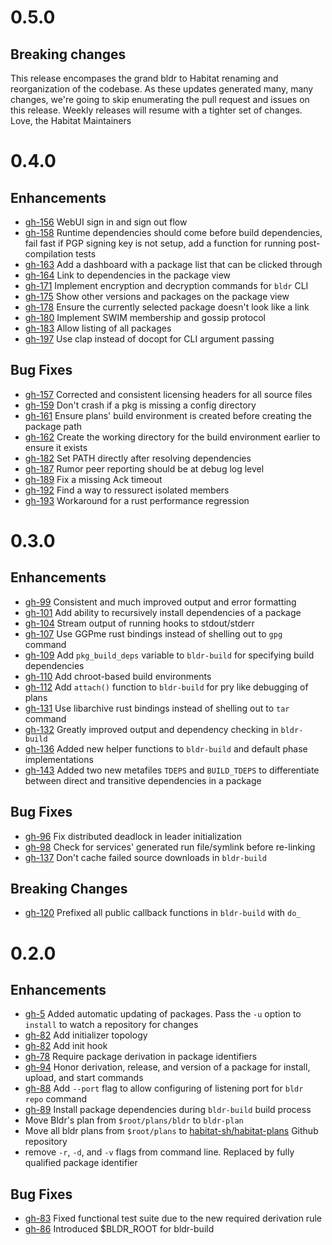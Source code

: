 # 0.5.0

## Breaking changes

This release encompases the grand bldr to Habitat renaming and reorganization of the codebase. As these updates generated many, many changes, we're going to skip enumerating the pull request and issues on this release. Weekly releases will resume with a tighter set of changes. Love, the Habitat Maintainers

# 0.4.0

## Enhancements
- [gh-156](https://github.com/habitat-sh/habitat/pull/156) WebUI sign in and sign out flow
- [gh-158](https://github.com/habitat-sh/habitat/pull/158) Runtime dependencies should come before build dependencies, fail fast if PGP signing key is not setup, add a function for running post-compilation tests
- [gh-163](https://github.com/habitat-sh/habitat/pull/163) Add a dashboard with a package list that can be clicked through
- [gh-164](https://github.com/habitat-sh/habitat/pull/164) Link to dependencies in the package view
- [gh-171](https://github.com/habitat-sh/habitat/pull/171) Implement encryption and decryption commands for `bldr` CLI
- [gh-175](https://github.com/habitat-sh/habitat/pull/175) Show other versions and packages on the package view
- [gh-178](https://github.com/habitat-sh/habitat/pull/178) Ensure the currently selected package doesn't look like a link
- [gh-180](https://github.com/habitat-sh/habitat/pull/180) Implement SWIM membership and gossip protocol
- [gh-183](https://github.com/habitat-sh/habitat/pull/183) Allow listing of all packages
- [gh-197](https://github.com/habitat-sh/habitat/pull/197) Use clap instead of docopt for CLI argument passing

## Bug Fixes
- [gh-157](https://github.com/habitat-sh/habitat/pull/157) Corrected and consistent licensing headers for all source files
- [gh-159](https://github.com/habitat-sh/habitat/pull/159) Don't crash if a pkg is missing a config directory
- [gh-161](https://github.com/habitat-sh/habitat/pull/161) Ensure plans' build environment is created before creating the package path
- [gh-162](https://github.com/habitat-sh/habitat/pull/162) Create the working directory for the build environment earlier to ensure it exists
- [gh-182](https://github.com/habitat-sh/habitat/pull/182) Set PATH directly after resolving dependencies
- [gh-187](https://github.com/habitat-sh/habitat/pull/187) Rumor peer reporting should be at debug log level
- [gh-189](https://github.com/habitat-sh/habitat/pull/189) Fix a missing Ack timeout
- [gh-192](https://github.com/habitat-sh/habitat/pull/192) Find a way to ressurect isolated members
- [gh-193](https://github.com/habitat-sh/habitat/pull/193) Workaround for a rust performance regression

# 0.3.0

## Enhancements
- [gh-99](https://github.com/habitat-sh/habitat/pull/99) Consistent and much improved output and error formatting
- [gh-101](https://github.com/habitat-sh/habitat/pull/101) Add ability to recursively install dependencies of a package
- [gh-104](https://github.com/habitat-sh/habitat/pull/104) Stream output of running hooks to stdout/stderr
- [gh-107](https://github.com/habitat-sh/habitat/pull/107) Use GGPme rust bindings instead of shelling out to `gpg` command
- [gh-109](https://github.com/habitat-sh/habitat/pull/109) Add `pkg_build_deps` variable to `bldr-build` for specifying build dependencies
- [gh-110](https://github.com/habitat-sh/habitat/pull/110) Add chroot-based build environments
- [gh-112](https://github.com/habitat-sh/habitat/pull/112) Add `attach()` function to `bldr-build` for pry like debugging of plans
- [gh-131](https://github.com/habitat-sh/habitat/pull/131) Use libarchive rust bindings instead of shelling out to `tar` command
- [gh-132](https://github.com/habitat-sh/habitat/pull/132) Greatly improved output and dependency checking in `bldr-build`
- [gh-136](https://github.com/habitat-sh/habitat/pull/136) Added new helper functions to `bldr-build` and default phase implementations
- [gh-143](https://github.com/habitat-sh/habitat/pull/143) Added two new metafiles `TDEPS` and `BUILD_TDEPS` to differentiate between direct and  transitive dependencies in a package

## Bug Fixes
- [gh-96](https://github.com/habitat-sh/habitat/pull/96) Fix distributed deadlock in leader initialization
- [gh-98](https://github.com/habitat-sh/habitat/pull/98) Check for services' generated run file/symlink before re-linking
- [gh-137](https://github.com/habitat-sh/habitat/pull/137) Don't cache failed source downloads in `bldr-build`

## Breaking Changes
- [gh-120](https://github.com/habitat-sh/habitat/pull/120) Prefixed all public callback functions in `bldr-build` with `do_`

# 0.2.0

## Enhancements
- [gh-5](https://github.com/habitat-sh/habitat/pull/5) Added automatic updating of packages. Pass the `-u` option to `install` to watch a repository for changes
- [gh-82](https://github.com/habitat-sh/habitat/pull/82) Add initializer topology
- [gh-82](https://github.com/habitat-sh/habitat/pull/82) Add init hook
- [gh-78](https://github.com/habitat-sh/habitat/pull/78) Require package derivation in package identifiers
- [gh-94](https://github.com/habitat-sh/habitat/pull/94) Honor derivation, release, and version of a package for install, upload, and start commands
- [gh-88](https://github.com/habitat-sh/habitat/pull/88) Add `--port` flag to allow configuring of listening port for `bldr repo` command
- [gh-89](https://github.com/habitat-sh/habitat/pull/89) Install package dependencies during `bldr-build` build process
- Move Bldr's plan from `$root/plans/bldr` to `bldr-plan`
- Move all bldr plans from `$root/plans` to [habitat-sh/habitat-plans](https://github.com/habitat-sh/habitat-plans) Github repository
- remove `-r`, `-d`, and `-v` flags from command line. Replaced by fully qualified package identifier

## Bug Fixes
- [gh-83](https://github.com/habitat-sh/habitat/pull/83) Fixed functional test suite due to the new required derivation rule
- [gh-86](https://github.com/habitat-sh/habitat/pull/86) Introduced $BLDR_ROOT for bldr-build
